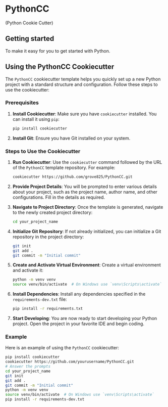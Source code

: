 # PythonCC
(Python Cookie Cutter)

## Getting started

To make it easy for you to get started with Python.

## Using the PythonCC Cookiecutter

The `PythonCC` cookiecutter template helps you quickly set up a new Python project with a standard structure and configuration. Follow these steps to use the cookiecutter:

### Prerequisites

1. **Install Cookiecutter**: Make sure you have `cookiecutter` installed. You can install it using `pip`:

    ```bash
    pip install cookiecutter
    ```

2. **Install Git**: Ensure you have Git installed on your system.

### Steps to Use the Cookiecutter

1. **Run Cookiecutter**: Use the `cookiecutter` command followed by the URL of the `PythonCC` template repository. For example:

    ```bash
    cookiecutter https://github.com/grove825/PythonCC.git
    ```

2. **Provide Project Details**: You will be prompted to enter various details about your project, such as the project name, author name, and other configurations. Fill in the details as required.

3. **Navigate to Project Directory**: Once the template is generated, navigate to the newly created project directory:

    ```bash
    cd your_project_name
    ```

4. **Initialize Git Repository**: If not already initialized, you can initialize a Git repository in the project directory:

    ```bash
    git init
    git add .
    git commit -m "Initial commit"
    ```

5. **Create and Activate Virtual Environment**: Create a virtual environment and activate it:

    ```bash
    python -m venv venv
    source venv/bin/activate  # On Windows use `venv\Scripts\activate`
    ```

6. **Install Dependencies**: Install any dependencies specified in the `requirements-dev.txt` file:

    ```bash
    pip install -r requirements.txt
    ```

7. **Start Developing**: You are now ready to start developing your Python project. Open the project in your favorite IDE and begin coding.

### Example

Here is an example of using the `PythonCC` cookiecutter:

```bash
pip install cookiecutter
cookiecutter https://github.com/yourusername/PythonCC.git
# Answer the prompts
cd your_project_name
git init
git add .
git commit -m "Initial commit"
python -m venv venv
source venv/bin/activate  # On Windows use `venv\Scripts\activate`
pip install -r requirements-dev.txt
